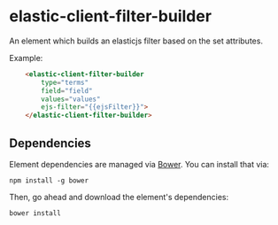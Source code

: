 # elastic-client-filter-builder

An element which builds an elasticjs filter based on the set attributes.

Example:
```html
    <elastic-client-filter-builder
        type="terms"
        field="field"
        values="values"
        ejs-filter="{{ejsFilter}}">
    </elastic-client-filter-builder>
```

## Dependencies

Element dependencies are managed via [Bower](http://bower.io/). You can
install that via:

    npm install -g bower

Then, go ahead and download the element's dependencies:

    bower install
